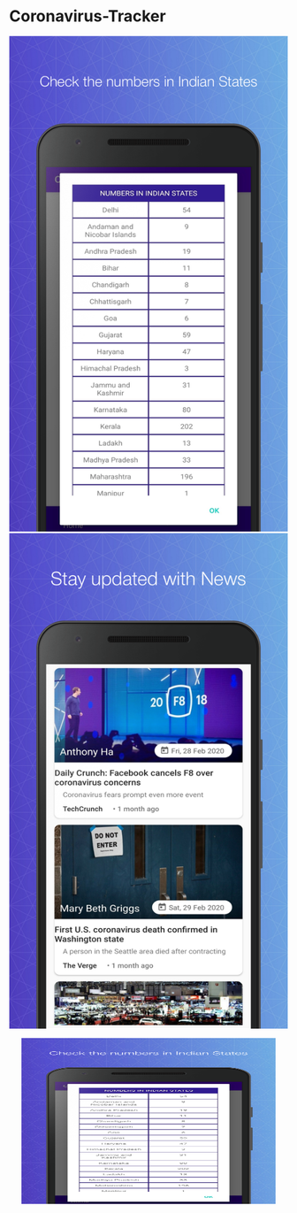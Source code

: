 # Coronavirus-Tracker

![Cases in Indian States](https://github.com/poojasngh432/Coronavirus-Tracker/blob/master/Screenshots/screenshot_1.png) ![Latest News](https://github.com/poojasngh432/Coronavirus-Tracker/blob/master/Screenshots/screenshot_2.png)

<p align="center">
  <img width="460" height="300" src="https://github.com/poojasngh432/Coronavirus-Tracker/blob/master/Screenshots/screenshot_1.png">
</p>
